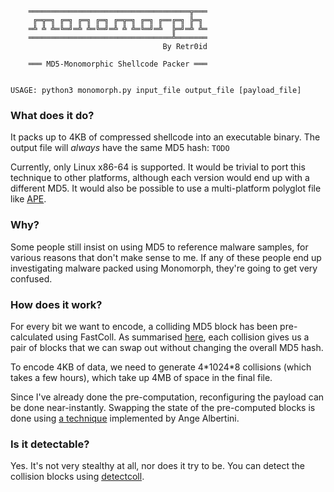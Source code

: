 ```
                                                
                                                
                                                
    ════════════════════════════════════╦═══    
     ╔═╦═╗ ╔═╗ ╔═╗ ╔═╗ ╔═╦═╗ ╔═╗ ╔══╔═╗ ╠═╗     
    ═╩ ╩ ╩═╚═╝═╩ ╩═╚═╝═╩ ╩ ╩═╚═╝═╩  ╠═╝═╩ ╩═    
    ════════════════════════════════╩═══════    
                                  By Retr0id    
                                                
    ═══ MD5-Monomorphic Shellcode Packer ═══    
                                                
                                                
USAGE: python3 monomorph.py input_file output_file [payload_file]
```

### What does it do?

It packs up to 4KB of compressed shellcode into an executable binary. The output file will *always* have the same MD5 hash: `TODO`

Currently, only Linux x86-64 is supported. It would be trivial to port this technique to other platforms, although each version would end up with a different MD5. It would also be possible to use a multi-platform polyglot file like [APE](https://justine.lol/ape.html).

### Why?

Some people still insist on using MD5 to reference malware samples, for various reasons that don't make sense to me. If any of these people end up investigating malware packed using Monomorph, they're going to get very confused.

### How does it work?

For every bit we want to encode, a colliding MD5 block has been pre-calculated using FastColl. As summarised [here](https://github.com/corkami/collisions/tree/master/hashquines#read-an-encoded-value), each collision gives us a pair of blocks that we can swap out without changing the overall MD5 hash.

To encode 4KB of data, we need to generate 4\*1024\*8 collisions (which takes a few hours), which take up 4MB of space in the final file.

Since I've already done the pre-computation, reconfiguring the payload can be done near-instantly. Swapping the state of the pre-computed blocks is done using [a technique](https://github.com/corkami/collisions/blob/master/hashquines/scripts/collisions.py) implemented by Ange Albertini.

### Is it detectable?

Yes. It's not very stealthy at all, nor does it try to be. You can detect the collision blocks using [detectcoll](https://github.com/cr-marcstevens/hashclash/tree/collisiondetection/src/collisiondetection).